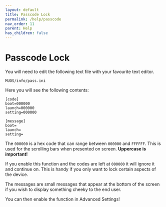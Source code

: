 ```yaml
---
layout: default
title: Passcode Lock
permalink: /help/passcode
nav_order: 11
parent: Help
has_children: false
---
```


# Passcode Lock
You will need to edit the following text file with your favourite text editor.  
```
MUOS/info/pass.ini
```
Here you will see the following contents:
```
[code]
boot=000000
launch=000000
setting=000000

[message]
boot=
launch=
setting=
```
 The `000000` is a hex code that can range between `000000` and `FFFFFF`. This is used for the scrolling bars when presented on screen. **Uppercase is important!**  

If you enable this function and the codes are left at `000000` it will ignore it and continue on. This is handy if you only want to lock certain aspects of the device.  

The messages are small messages that appear at the bottom of the screen if you wish to display something cheeky to the end user.  

You can then enable the function in Advanced Settings! 
